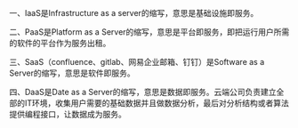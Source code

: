 一、IaaS是Infrastructure as a server的缩写，意思是基础设施即服务。

二、PaaS是Platform as a Server的缩写，意思是平台即服务，即把运行用户所需的软件的平台作为服务出租。

三、SaaS（confluence、gitlab、网易企业邮箱、钉钉）是Software as a Server的缩写，意思是软件即服务。

四、DaaS是Date as a Server的缩写，意思是数据即服务。云端公司负责建立全部的IT环境，收集用户需要的基础数据并且做数据分析，最后对分析结构或者算法提供编程接口，让数据成为服务。


